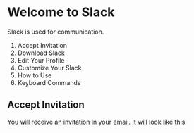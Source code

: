 # Welcome to Slack

Slack is used for communication.

1. Accept Invitation
1. Download Slack
1. Edit Your Profile
1. Customize Your Slack
1. How to Use
1. Keyboard Commands

## Accept Invitation
You will receive an invitation in your email. It will look like this:
